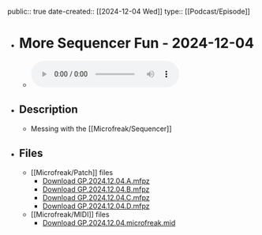 public:: true
date-created:: [[2024-12-04 Wed]]
type:: [[Podcast/Episode]]

- # More Sequencer Fun - 2024-12-04
	- ![GP.2024.12.04.mix.128kbps_CBR.mp3](../assets/Ceremony/2024/12/04/GP.2024.12.04.mix.128kbps_CBR.mp3)
- ## Description
	- Messing with the [[Microfreak/Sequencer]]
- ## Files
	- [[Microfreak/Patch]] files
		- [Download GP.2024.12.04.A.mfpz](https://raw.githubusercontent.com/codekiln/gitpa/main/assets/Ceremony/2024/12/04/GP.2024.12.04.A.mfpz)
		- [Download GP.2024.12.04.B.mfpz](https://raw.githubusercontent.com/codekiln/gitpa/main/assets/Ceremony/2024/12/04/GP.2024.12.04.B.mfpz)
		- [Download GP.2024.12.04.C.mfpz](https://raw.githubusercontent.com/codekiln/gitpa/main/assets/Ceremony/2024/12/04/GP.2024.12.04.C.mfpz)
		- [Download GP.2024.12.04.D.mfpz](https://raw.githubusercontent.com/codekiln/gitpa/main/assets/Ceremony/2024/12/04/GP.2024.12.04.D.mfpz)
	- [[Microfreak/MIDI]] files
		- [Download GP.2024.12.04.microfreak.mid](https://raw.githubusercontent.com/codekiln/gitpa/main/assets/Ceremony/2024/12/04/GP.2024.12.04.microfreak.mid)